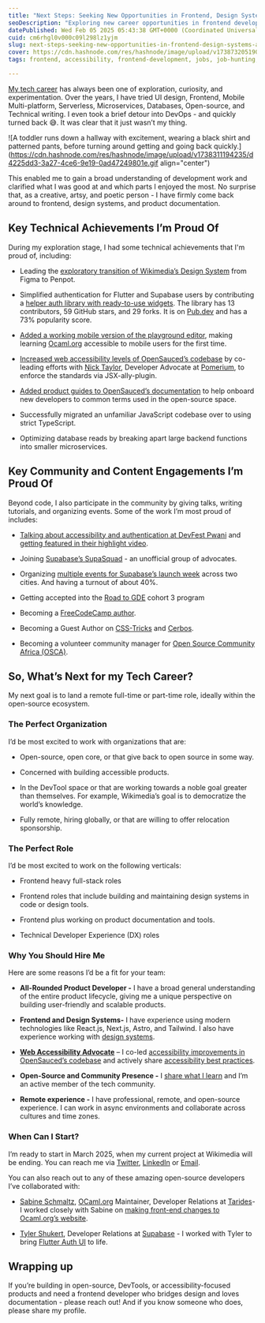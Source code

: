 ```yaml
---
title: "Next Steps: Seeking New Opportunities in Frontend, Design Systems, and DX"
seoDescription: "Exploring new career opportunities in frontend development, design systems, and developer experience with a focus on open-source and accessibility"
datePublished: Wed Feb 05 2025 05:43:38 GMT+0000 (Coordinated Universal Time)
cuid: cm6rhgl0v000c09l298lz1yjm
slug: next-steps-seeking-new-opportunities-in-frontend-design-systems-and-dx
cover: https://cdn.hashnode.com/res/hashnode/image/upload/v1738732051902/4f827051-1c6d-40ef-883a-ef47359ddc14.png
tags: frontend, accessibility, frontend-development, jobs, job-hunting, design-systems, dx, jobsearch

---
```


[My tech career](https://blog.hijabicoder.dev/my-2022-reflections-dev-retro-2022) has always been one of exploration, curiosity, and experimentation. Over the years, I have tried UI design, Frontend, Mobile Multi-platform, Serverless, Microservices, Databases, Open-source, and Technical writing. I even took a brief detour into DevOps - and quickly turned back 😅. It was clear that it just wasn’t my thing.

![A toddler runs down a hallway with excitement, wearing a black shirt and patterned pants, before turning around getting and going back quickly.](https://cdn.hashnode.com/res/hashnode/image/upload/v1738311194235/d4225dd3-3a27-4ce6-9e19-0ad47249801e.gif align="center")

This enabled me to gain a broad understanding of development work and clarified what I was good at and which parts I enjoyed the most. No surprise that, as a creative, artsy, and poetic person - I have firmly come back around to frontend, design systems, and product documentation.

## Key Technical Achievements I’m Proud Of

During my exploration stage, I had some technical achievements that I'm proud of, including:

* Leading the [exploratory transition of Wikimedia’s Design System](https://phabricator.wikimedia.org/T374275) from Figma to Penpot.
    
* Simplified authentication for Flutter and Supabase users by contributing a [helper auth library with ready-to-use widgets](https://github.com/supabase-community/flutter-auth-ui). The library has 13 contributors, 59 GitHub stars, and 29 forks. It is on [Pub.dev](http://Pub.dev) and has a 73% popularity score.
    
* [Added a working mobile version of the playground editor](https://github.com/ocaml/ocaml.org/pull/2076), making learning [Ocaml.org](http://Ocaml.org) accessible to mobile users for the first time.
    
* [Increased web accessibility levels of OpenSauced’s codebase](https://github.com/open-sauced/app/issues/2264) by co-leading efforts with [Nick Taylor](https://www.linkedin.com/in/nickytonline/), Developer Advocate at [Pomerium](https://www.pomerium.com/), to enforce the standards via JSX-ally-plugin.
    
* [Added product guides to OpenSauced’s documentation](https://github.com/open-sauced/docs/pulls?q=is%3Apr+author%3AFatumaA+is%3Aclosed) to help onboard new developers to common terms used in the open-source space.
    
* Successfully migrated an unfamiliar JavaScript codebase over to using strict TypeScript.
    
* Optimizing database reads by breaking apart large backend functions into smaller microservices.
    

## Key Community and Content Engagements I’m Proud Of

Beyond code, I also participate in the community by giving talks, writing tutorials, and organizing events. Some of the work I’m most proud of includes:

* [Talking about accessibility and authentication at DevFest Pwani](https://www.linkedin.com/posts/fatuma-abdullahi-6b804948_last-saturday-i-physically-spoke-at-a-devfest-activity-7267091320236634112-RTYL?utm_source=share&utm_medium=member_desktop) and [getting featured in their highlight video](https://www.youtube.com/clip/Ugkx1DGLUi4ZCwV9jufaHoJRQscy-NBbAfXI).
    
* Joining [Supabase’s SupaSquad](https://supabase.com/open-source/contributing/supasquad) - an unofficial group of advocates.
    
* Organizing [multiple events for Supabase’s launch week](https://x.com/XquisiteDreamer/status/1828748900616024379) across two cities. And having a turnout of about 40%.
    
* Getting accepted into the [Road to GDE](https://blog.google/technology/developers/road-to-gde-supporting-future-google-developer-experts/) cohort 3 program
    
* Becoming a [FreeCodeCamp author](https://www.freecodecamp.org/news/author/HijabiCoder/).
    
* Becoming a Guest Author on [CSS-Tricks](https://css-tricks.com/author/fatumaabdullaho/) and [Cerbos](https://www.cerbos.dev/blog/how-to-use-cerbos-in-docker-compose-pdp-hub).
    
* Becoming a volunteer community manager for [Open Source Community Africa (OSCA)](https://oscafrica.org/).
    

## So, What’s Next for my Tech Career?

My next goal is to land a remote full-time or part-time role, ideally within the open-source ecosystem.

### The Perfect Organization

I’d be most excited to work with organizations that are:

* Open-source, open core, or that give back to open source in some way.
    
* Concerned with building accessible products.
    
* In the DevTool space or that are working towards a noble goal greater than themselves. For example, Wikimedia’s goal is to democratize the world’s knowledge.
    
* Fully remote, hiring globally, or that are willing to offer relocation sponsorship.
    

### The Perfect Role

I’d be most excited to work on the following verticals:

* Frontend heavy full-stack roles
    
* Frontend roles that include building and maintaining design systems in code or design tools.
    
* Frontend plus working on product documentation and tools.
    
* Technical Developer Experience (DX) roles
    

### Why You Should Hire Me

Here are some reasons I’d be a fit for your team:

* **All-Rounded Product Developer -** I have a broad general understanding of the entire product lifecycle, giving me a unique perspective on building user-friendly and scalable products.
    
* **Frontend and Design Systems-** I have experience using modern technologies like React.js, Next.js, Astro, and Tailwind. I also have experience working with [design systems](https://blog.hijabicoder.dev/taking-apart-and-putting-together-wikimedias-design-system).
    
* [**Web Accessibility Advocate**](https://www.youtube.com/watch?v=nQUZAKWELr0) – I co-led [accessibility improvements in OpenSauced’s codebase](https://github.com/open-sauced/app/issues/2264) and actively share [accessibility best practices](https://www.linkedin.com/posts/fatuma-abdullahi-6b804948_last-saturday-i-physically-spoke-at-a-devfest-activity-7267091320236634112-RTYL?utm_source=share&utm_medium=member_desktop).
    
* **Open-Source and Community Presence -** I [share what I learn](https://blog.hijabicoder.dev/) and I’m an active member of the tech community.
    
* **Remote experience -** I have professional, remote, and open-source experience. I can work in async environments and collaborate across cultures and time zones.
    

### When Can I Start?

I’m ready to start in March 2025, when my current project at Wikimedia will be ending. You can reach me via [Twitter](https://x.com/XquisiteDreamer), [LinkedIn](https://www.linkedin.com/in/fatuma-abdullahi-6b804948/) or [Email](mailto:fatuma@hijabicoder.dev).

You can also reach out to any of these amazing open-source developers I’ve collaborated with:

* [Sabine Schmaltz](https://www.linkedin.com/in/sabfis/), [OCaml.org](http://OCaml.org) Maintainer, Developer Relations at [Tarides](https://tarides.com/)\- I worked closely with Sabine on [making front-end changes to Ocaml.org’s website](https://github.com/ocaml/ocaml.org/pulls?q=is%3Apr+author%3AFatumaA+is%3Aclosed).
    
* [Tyler Shukert](https://www.linkedin.com/in/dshukertjr/), Developer Relations at [Supabase](https://supabase.com/) - I worked with Tyler to bring [Flutter Auth UI](https://github.com/supabase-community/flutter-auth-ui) to life.
    

## Wrapping up

If you’re building in open-source, DevTools, or accessibility-focused products and need a frontend developer who bridges design and loves documentation - please reach out! And if you know someone who does, please share my profile.